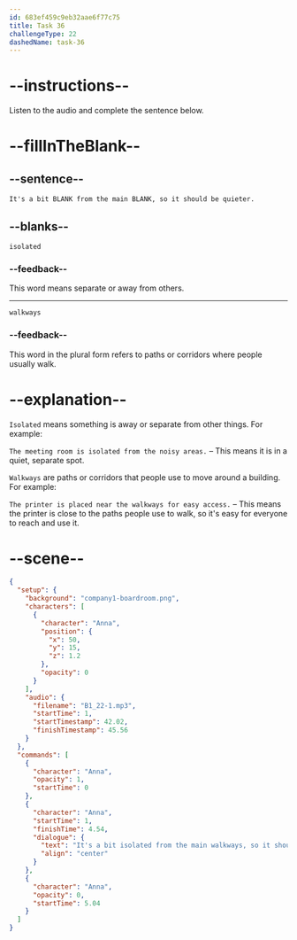 ```yaml
---
id: 683ef459c9eb32aae6f77c75
title: Task 36
challengeType: 22
dashedName: task-36
---
```


<!-- (Audio) Anna: It's a bit isolated from the main walkways, so it should be quieter. -->

# --instructions--

Listen to the audio and complete the sentence below.

# --fillInTheBlank--

## --sentence--

`It's a bit BLANK from the main BLANK, so it should be quieter.`

## --blanks--

`isolated`

### --feedback--

This word means separate or away from others.

---

`walkways`

### --feedback--

This word in the plural form refers to paths or corridors where people usually walk.

# --explanation--

`Isolated` means something is away or separate from other things. For example:  

`The meeting room is isolated from the noisy areas.` – This means it is in a quiet, separate spot.

`Walkways` are paths or corridors that people use to move around a building. For example:  

`The printer is placed near the walkways for easy access.` – This means the printer is close to the paths people use to walk, so it's easy for everyone to reach and use it.

# --scene--

```json
{
  "setup": {
    "background": "company1-boardroom.png",
    "characters": [
      {
        "character": "Anna",
        "position": {
          "x": 50,
          "y": 15,
          "z": 1.2
        },
        "opacity": 0
      }
    ],
    "audio": {
      "filename": "B1_22-1.mp3",
      "startTime": 1,
      "startTimestamp": 42.02,
      "finishTimestamp": 45.56
    }
  },
  "commands": [
    {
      "character": "Anna",
      "opacity": 1,
      "startTime": 0
    },
    {
      "character": "Anna",
      "startTime": 1,
      "finishTime": 4.54,
      "dialogue": {
        "text": "It's a bit isolated from the main walkways, so it should be quieter.",
        "align": "center"
      }
    },
    {
      "character": "Anna",
      "opacity": 0,
      "startTime": 5.04
    }
  ]
}
```
